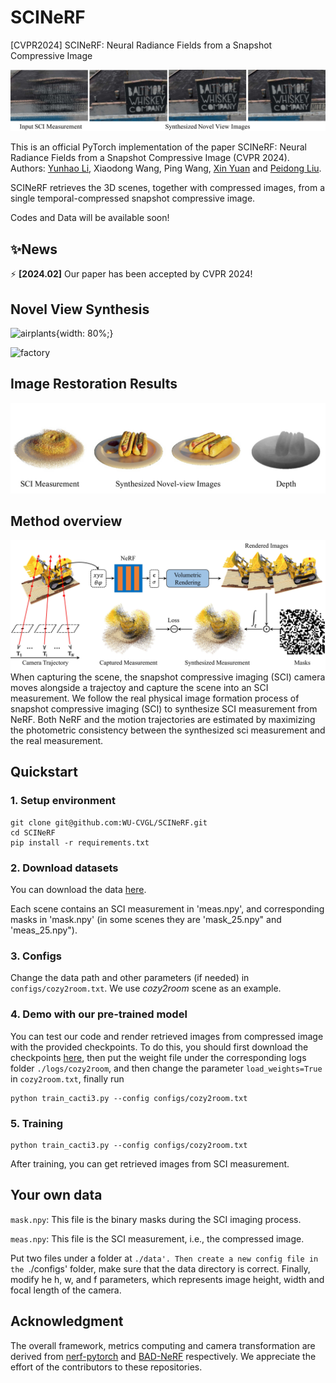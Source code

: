 # SCINeRF
[CVPR2024] SCINeRF: Neural Radiance Fields from a Snapshot Compressive Image

![teaser2](./doc/fig1_7(2).jpg)

This is an official PyTorch implementation of the paper SCINeRF: Neural Radiance Fields from a Snapshot Compressive Image (CVPR 2024). Authors: [Yunhao Li](https://yunhaoli2020.github.io/), Xiaodong Wang, Ping Wang, [Xin Yuan](https://sites.google.com/site/eiexyuan/) and [Peidong Liu](https://ethliup.github.io/).

SCINeRF retrieves the 3D scenes, together with compressed images, from a single temporal-compressed snapshot compressive image.

Codes and Data will be available soon!

## ✨News


⚡ **[2024.02]** Our paper has been accepted by CVPR 2024!

## Novel View Synthesis
![airplants](https://github.com/WU-CVGL/SCINeRF/blob/main/doc/airplants_25_spiral_200000_rgb-ezgif.com-video-to-gif-converter.gif){width: 80%;}

![factory](https://github.com/WU-CVGL/SCINeRF/blob/main/doc/factory_all_spiral_200000_rgb-ezgif.com-video-to-gif-converter.gif)

## Image Restoration Results
![method](./doc/fig1_8.jpg)
## Method overview
![method](./doc/fig2_2.jpg)
When capturing the scene, the snapshot compressive imaging (SCI) camera moves alongside a trajectoy and capture the scene into an SCI measurement.
We follow the real physical image formation process of snapshot compressive imaging (SCI) to synthesize SCI measurement from NeRF. Both NeRF and the motion trajectories are estimated by maximizing the photometric consistency between the synthesized sci measurement and the real measurement.


## Quickstart

### 1. Setup environment

```
git clone git@github.com:WU-CVGL/SCINeRF.git
cd SCINeRF
pip install -r requirements.txt
```

### 2. Download datasets

You can download the data [here](https://drive.google.com/file/d/1V8JN2mtQqR69eg3ct0UxWUUj5qbBOvNY/view?usp=sharing).

Each scene contains an SCI measurement in 'meas.npy', and corresponding masks in 'mask.npy' (in some scenes they are 'mask_25.npy" and 'meas_25.npy").

### 3. Configs

Change the data path and other parameters (if needed) in `configs/cozy2room.txt`. We use *cozy2room* scene as an example.

### 4. Demo with our pre-trained model

You can test our code and render retrieved images from compressed image with the provided checkpoints. To do this, you should first download the checkpoints [here](https://drive.google.com/file/d/1Ko6rNwcatG7RMAVRnHyPVj4EdfzIiwRM/view?usp=sharing), then put the weight file under the corresponding logs folder `./logs/cozy2room`, and then change the parameter `load_weights=True` in `cozy2room.txt`, finally run

```
python train_cacti3.py --config configs/cozy2room.txt
```

### 5. Training

```
python train_cacti3.py --config configs/cozy2room.txt
```

After training, you can get retrieved images from SCI measurement.

## Your own data

`mask.npy`: This file is the binary masks during the SCI imaging process.

`meas.npy`: This file is the SCI measurement, i.e., the compressed image.

Put two files under a folder at  `./data'. Then create a new config file in the `./configs' folder, make sure that the data directory is correct. Finally, modify he h, w, and f parameters, which represents image height, width and focal length of the camera. 



## Acknowledgment

The overall framework, metrics computing and camera transformation are derived from [nerf-pytorch](https://github.com/yenchenlin/nerf-pytorch/) and [BAD-NeRF](https://github.com/WU-CVGL/BAD-NeRF) respectively. We appreciate the effort of the contributors to these repositories.
